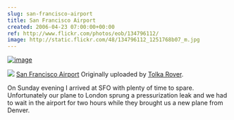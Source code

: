```yaml
---  
slug: san-francisco-airport
title: San Francisco Airport
created: 2006-04-23 07:00:00+00:00
ref: http://www.flickr.com/photos/eob/134796112/
image: http://static.flickr.com/48/134796112_1251768b07_m.jpg
---  
```

[![image](http://static.flickr.com/48/134796112_1251768b07_m.jpg)](http://www.flickr.com/photos/eob/134796112/)
 
[![](http://static.flickr.com/48/134796112_1251768b07_t.jpg)](http://www.flickr.com/photos/eob/134796112/)
   [San Francisco Airport](http://www.flickr.com/photos/eob/134796112/)
  Originally uploaded by [Tolka Rover](http://www.flickr.com/people/eob/).

On Sunday evening I arrived at SFO with plenty of time to spare.  Unfortunately our plane to London sprung a pressurization leak and we had to wait in the airport for two hours while they brought us a new plane from Denver.

